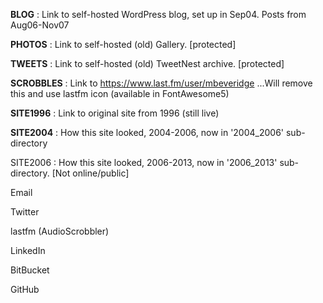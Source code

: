 
**BLOG** : Link to self-hosted WordPress blog, set up in Sep04. Posts from Aug06-Nov07

**PHOTOS** : Link to self-hosted (old) Gallery. [protected]

**TWEETS** : Link to self-hosted (old) TweetNest archive. [protected]

**SCROBBLES** : Link to https://www.last.fm/user/mbeveridge ...Will remove this and use lastfm icon (available in FontAwesome5)

**SITE1996** : Link to original site from 1996 (still live)

**SITE2004** : How this site looked, 2004-2006, now in '2004_2006' sub-directory

SITE2006 : How this site looked, 2006-2013, now in '2006_2013' sub-directory. [Not online/public]


Email

Twitter

lastfm (AudioScrobbler)

LinkedIn

BitBucket

GitHub